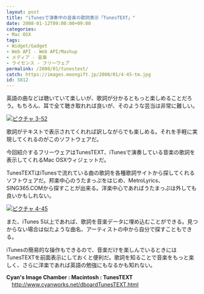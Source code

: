 ```yaml
---
layout: post
title: "iTunesで演奏中の音楽の歌詞表示「TunesTEXT」"
date: 2008-01-12T09:00:00+09:00
categories:
- Mac OSX
tags: 
- Widget/Gadget
- Web API - Web API/Mashup
- メディア - 音楽
- ライセンス - フリーウェア
permalink: /2008/01/tunestext/
catch: https://images.moongift.jp/2008/01/4-45-tm.jpg
id: 5812
---
```

英語の曲などは聴いていて楽しいが、歌詞が分かるともっと楽しめることだろう。もちろん、耳で全て聴き取れれば良いが、そのような芸当は非常に難しい。   
  
[![ピクチャ 3-52](https://images.moongift.jp/2008/01/3-52-tm.jpg)](https://images.moongift.jp/2008/01/3-52.png)  
  
歌詞がテキストで表示されてくれれば訳しながらでも楽しめる。それを手軽に実現してくれるのがこのソフトウェアだ。   
  
今回紹介するフリーウェアはTunesTEXT、iTunesで演奏している音楽の歌詞を表示してくれるMac OSXウィジェットだ。   
  
<!--more-->  
TunesTEXTはiTunesで流れている曲の歌詞を各種歌詞サイトから探してくれるソフトウェアだ。邦楽中心のうたまっぷをはじめ、MetroLyrics、SING365.COMから探すことが出来る。洋楽中心であればうたまっぷは外しても良いかもしれない。   
  
[![ピクチャ 4-45](https://images.moongift.jp/2008/01/4-45-tm.jpg)](https://images.moongift.jp/2008/01/4-45.png)  
  
また、iTunes 5以上であれば、歌詞を音楽データに埋め込むことができる。見つからない場合は似たような曲名、アーティストの中から自分で探すこともできる。   
  
iTunesの簡易的な操作もできるので、音楽だけを楽しんでいるときにはTunesTEXTを前面表示にしておくと便利だ。歌詞を知ることで音楽をもっと楽しく、さらに洋楽であれば英語の勉強にもなるかも知れない。   
  
**Cyan's Image Chamber : Macintosh : TunesTEXT**   
　[http://www.cyanworks.net/dboardTunesTEXT.html   
](http://www.cyanworks.net/dboardTunesTEXT.html)

